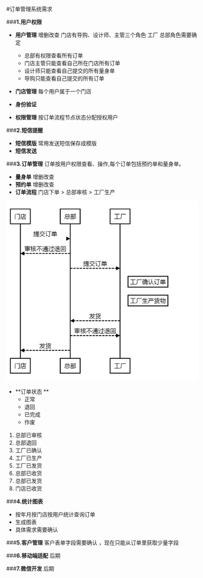 #订单管理系统需求

###**1.用户权限**
- **用户管理**
	增删改查
	门店有导购、设计师、主管三个角色
	工厂
	总部角色需要确定
	
	- 总部有权限查看所有订单
	- 门店主管只能查看自己所在门店所有订单
	- 设计师只能查看自己提交的所有量身单
	- 导购只能查看自己提交的所有订单
	
- **门店管理** 
	每个用户属于一个门店
- **身份验证**

- **权限管理**
	 按订单流程节点状态分配授权用户

###**2.短信提醒**
- **短信模版**
	常用发送短信保存成模版
- **短信发送**

###**3.订单管理**
订单按用户权限查看、操作,每个订单包括预约单和量身单。

   - **量身单**
	    增删改查 
   - **预约单**
		增删改查
   - **订单流程**
     门店下单 > 总部审核 > 工厂生产


![order](images/order.png)

- **订单状态 **
	- 正常 
	- 退回 
	- 已完成 
	- 作废 
	
1. 总部已审核
2. 总部退回
3. 工厂已确认
4.  工厂已生产
5. 工厂已发货
6. 总部已收货
7. 总部已发货
8. 门店已收货

###**4.统计图表**
- 按年月按门店按用户统计查询订单
- 生成图表
- 具体需求需要确认

###**5.客户管理**
客户表单字段需要确认 ，现在只能从订单里获取少量字段

###**6.移动端适配**
 后期

###**7.微信开发**
 后期

